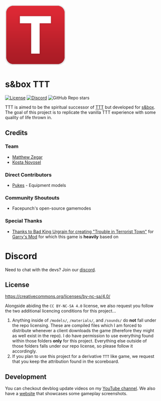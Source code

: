 <h1><img src="ui/traitor-icon.png" alt="TTT logo" height="200"/></h1>

# s&box TTT

[![License](https://img.shields.io/badge/license-CC%20BY--NC--SA%204.0-red)](https://github.com/mzegar/sbox-TTT#license)
[![Discord](https://img.shields.io/discord/949508550118481970?label=discord)](https://discord.gg/rrsrakF8N3)
![GitHub Repo stars](https://img.shields.io/github/stars/mzegar/sbox-TTT?style=social)

TTT is aimed to be the spiritual successor of [TTT](https://ttt.badking.net/) but developed for [s&box](https://sbox.facepunch.com/news). The goal of this project is to replicate the vanilla TTT experience with some quality of life thrown in.

## Credits

### Team
- [Matthew Zegar](https://github.com/mzegar)
- [Kosta Novosel](https://github.com/kolexxx)

### Direct Contributors
- [Pukes](https://twitter.com/ILikeADaArt) - Equipment models

### Community Shoutouts
- Facepunch's open-source gamemodes

### Special Thanks
- [Thanks to Bad King Urgrain for creating "Trouble in Terrorist Town"](https://ttt.badking.net/) for [Garry's Mod](https://gmod.facepunch.com/) for which this game is **heavily** based on

# Discord
Need to chat with the devs? Join our [discord](https://discord.gg/rrsrakF8N3).

## License

https://creativecommons.org/licenses/by-nc-sa/4.0/

Alongside abiding the `CC BY-NC-SA 4.0` license, we also request you follow the two additional licencing conditions for this project...

1. Anything inside of `/models/`, `/materials/`, and `/sounds/` do **not** fall under the repo licensing. These are compiled files which I am forced to distribute whenever a client downloads the game (therefore they might as well exist in the repo). I do have permission to use everything found within those folders **only** for this project. Everything else outside of those folders falls under our repo license, so please follow it accordingly.
2. If you plan to use this project for a derivative `TTT` like game, we request that you keep the attribution found in the scoreboard.

## Development

You can checkout devblog update videos on my [YouTube channel](https://www.youtube.com/channel/UCk2IAm1j9o_3GWrqf537gNg). We also have a [website](https://sbox-ttt.github.io/) that showcases some gameplay screenshots.
